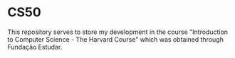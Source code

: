 # CS50
This repository serves to store my development in the course "Introduction to Computer Science - The Harvard Course" which was obtained through Fundação Estudar.
